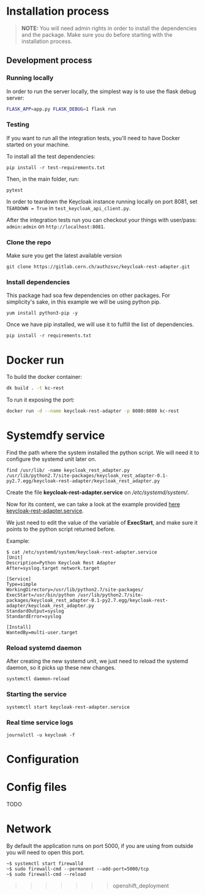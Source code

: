 # Installation process

> **NOTE:** You will need admin rights in order to install the dependencies and
> the package. Make sure you do before starting with the installation process.

## Development process

### Running locally

In order to run the server locally, the simplest way is to use the flask debug server:

```bash
FLASK_APP=app.py FLASK_DEBUG=1 flask run
```

### Testing

If you want to run all the integration tests, you'll need to have Docker started on your machine.

To install all the test dependencies:

```
pip install -r test-requirements.txt
```

Then, in the main folder, run:

```
pytest
```

In order to teardown the Keycloak instance running locally on port 8081, set `TEARDOWN = True` in `test_keycloak_api_client.py`.

After the integration tests run you can checkout your things with user/pass: `admin:admin` on `http://localhost:8081`.

### Clone the repo

Make sure you get the latest available version

`git clone https://gitlab.cern.ch/authzsvc/keycloak-rest-adapter.git`

### Install dependencies

This package had soa few dependencies on other packages. For simplicity's sake,
in this example we will be using python pip.

`yum install python3-pip -y`

Once we have pip installed, we will use it to fulfill the list of dependencies.

```
pip install -r requirements.txt
```

# Docker run

To build the docker container:

```bash
dk build . -t kc-rest
```

To run it exposing the port:

```bash
docker run -d --name keycloak-rest-adapter -p 8080:8080 kc-rest
```

# Systemdfy service

Find the path where the system installed the python script. We will need it to
configure the systemd unit later on.

```
find /usr/lib/ -name keycloak_rest_adapter.py
/usr/lib/python2.7/site-packages/keycloak_rest_adapter-0.1-py2.7.egg/keycloak-rest-adapter/keycloak_rest_adapter.py
```

Create the file **keycloak-rest-adapter.service** on _/etc/systemd/system/_.

Now for its content, we can take a look at the example provided [here keycloak-rest-adapter.service](https://gitlab.cern.ch/authzsvc/keycloak-rest-adapter/blob/master/etc/systemd/system/keycloak-rest-adapter.service).

We just need to edit the value of the variable of **ExecStart**,
and make sure it points to the python script returned before.

Example:

```
$ cat /etc/systemd/system/keycloak-rest-adapter.service
[Unit]
Description=Python Keycloak Rest Adapter
After=syslog.target network.target

[Service]
Type=simple
WorkingDirectory=/usr/lib/python2.7/site-packages/
ExecStart=/usr/bin/python /usr/lib/python2.7/site-packages/keycloak_rest_adapter-0.1-py2.7.egg/keycloak-rest-adapter/keycloak_rest_adapter.py
StandardOutput=syslog
StandardError=syslog

[Install]
WantedBy=multi-user.target
```

### Reload systemd daemon

After creating the new systemd unit, we just need to reload the systemd daemon,
so it picks up these new changes.

`systemctl daemon-reload`

### Starting the service

`systemctl start keycloak-rest-adapter.service`

### Real time service logs

`journalctl -u keycloak -f`

# Configuration

# Config files

TODO

# Network

By default the application runs on port 5000, if you are using from
outside you will need to open this port.

```
~$ systemctl start firewalld
~$ sudo firewall-cmd --permanent --add-port=5000/tcp
~$ sudo firewall-cmd --reload
```

> > > > > > > openshift_deployment
